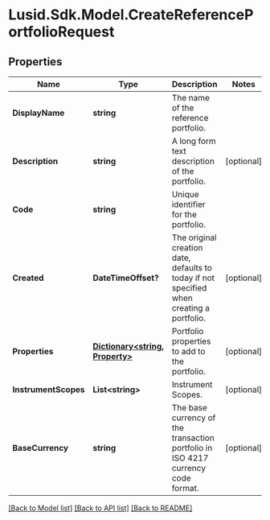 # Lusid.Sdk.Model.CreateReferencePortfolioRequest

## Properties

Name | Type | Description | Notes
------------ | ------------- | ------------- | -------------
**DisplayName** | **string** | The name of the reference portfolio. | 
**Description** | **string** | A long form text description of the portfolio. | [optional] 
**Code** | **string** | Unique identifier for the portfolio. | 
**Created** | **DateTimeOffset?** | The original creation date, defaults to today if not specified when creating a portfolio. | [optional] 
**Properties** | [**Dictionary&lt;string, Property&gt;**](Property.md) | Portfolio properties to add to the portfolio. | [optional] 
**InstrumentScopes** | **List&lt;string&gt;** | Instrument Scopes. | [optional] 
**BaseCurrency** | **string** | The base currency of the transaction portfolio in ISO 4217 currency code format. | [optional] 

[[Back to Model list]](../README.md#documentation-for-models) [[Back to API list]](../README.md#documentation-for-api-endpoints) [[Back to README]](../README.md)

